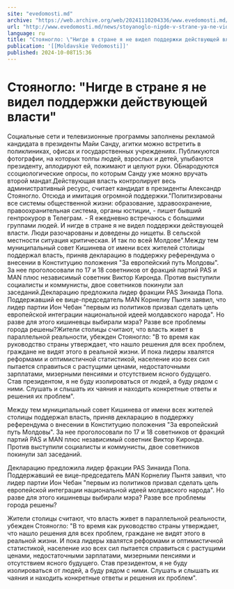 ```yaml
---
site: "evedomosti.md"
archive: "https://web.archive.org/web/20241110204336/www.evedomosti.md/news/stoyanoglo-nigde-v-strane-ya-ne-videl-podderzhki-dejstvuyush"
url: "http://www.evedomosti.md/news/stoyanoglo-nigde-v-strane-ya-ne-videl-podderzhki-dejstvuyush"
language: ru
title: "Стояногло: \"Нигде в стране я не видел поддержки действующей власти\""
publication: '[[Moldavskie Vedomosti]]'
published: 2024-10-08T15:36
---
```


# Стояногло: "Нигде в стране я не видел поддержки действующей власти"

Социальные сети и телевизионные программы заполнены рекламой кандидата в президенты Майи Санду, агитки можно встретить в поликлиниках, офисах и государственных учреждениях. Публикуются фотографии, на которых толпы людей, взрослых и детей, улыбаются президенту, аплодируют ей, пожимают и целуют руки. ОБнародуются ссоциологические опросы, по которым Санду уже можно вручать второй мандат.Действующая власть контролирует весь административный ресурс, считает кандидат в президенты Александр Стояногло. Отсюда и имитация огромной поддержки."Политизированы все системы общественной жизни: образование, здравоохранение, правоохранительная система, органы юстиции, - пишет бывший генпрокурор в Телеграм. - Я ежедневно встречаюсь с большими группами людей. И нигде в стране я не видел поддержки действующей власти. Люди разочарованы и доведены до нищеты. В сельской местности ситуация критическая. И так по всей Молдове".Между тем муниципальный совет Кишинева от имени всех жителей столицы поддержал власть, приняв декларацию в поддержку референдума о внесении в Конституцию положения "За европейский путь Молдовы". За нее проголосовали по 17 и 18 советников от фракций партий PAS и MAN плюс независимый советник Виктор Киронда. Против выступили социалисты и коммунисты, двое советников покинули зал заседаний.Декларацию предложила лидер фракции PAS Зинаида Попа. Поддержавший ее вице-председатель MAN Корнелиу Пынтя заявил, что лидер партии Ион Чебан "первым из политиков призвал сделать цель европейской интеграции национальной идеей молдавского народа". Но разве для этого кишиневцы выбирали мэра? Разве все проблемы города решены?Жители столицы считают, что власть живет в параллельной реальности, убежден Стояногло: "В то время как руководство страны утверждает, что нашло решения для всех проблем, граждане не видят этого в реальной жизни. И пока лидеры хвалятся реформами и оптимистичной статистикой, население изо всех сил пытается справиться с растущими ценами, недостаточными зарплатами, мизерными пенсиями и отсутствием ясного будущего. Став президентом, я не буду изолироваться от людей, а буду рядом с ними. Слушать и слышать их чаяния и находить конкретные ответы и решения их проблем".

Между тем муниципальный совет Кишинева от имени всех жителей столицы поддержал власть, приняв декларацию в поддержку референдума о внесении в Конституцию положения "За европейский путь Молдовы". За нее проголосовали по 17 и 18 советников от фракций партий PAS и MAN плюс независимый советник Виктор Киронда. Против выступили социалисты и коммунисты, двое советников покинули зал заседаний.

Декларацию предложила лидер фракции PAS Зинаида Попа. Поддержавший ее вице-председатель MAN Корнелиу Пынтя заявил, что лидер партии Ион Чебан "первым из политиков призвал сделать цель европейской интеграции национальной идеей молдавского народа". Но разве для этого кишиневцы выбирали мэра? Разве все проблемы города решены?

Жители столицы считают, что власть живет в параллельной реальности, убежден Стояногло: "В то время как руководство страны утверждает, что нашло решения для всех проблем, граждане не видят этого в реальной жизни. И пока лидеры хвалятся реформами и оптимистичной статистикой, население изо всех сил пытается справиться с растущими ценами, недостаточными зарплатами, мизерными пенсиями и отсутствием ясного будущего. Став президентом, я не буду изолироваться от людей, а буду рядом с ними. Слушать и слышать их чаяния и находить конкретные ответы и решения их проблем".
